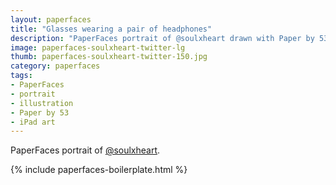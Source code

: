 ```yaml
---
layout: paperfaces
title: "Glasses wearing a pair of headphones"
description: "PaperFaces portrait of @soulxheart drawn with Paper by 53 on an iPad."
image: paperfaces-soulxheart-twitter-lg
thumb: paperfaces-soulxheart-twitter-150.jpg
category: paperfaces
tags: 
- PaperFaces
- portrait
- illustration
- Paper by 53
- iPad art
---
```


PaperFaces portrait of [@soulxheart](http://twitter.com/soulxheart).

{% include paperfaces-boilerplate.html %}